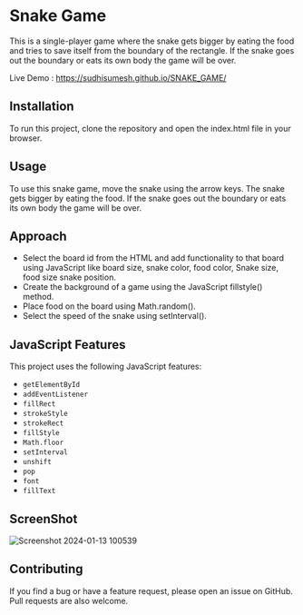 # Snake Game

This is a single-player game where the snake gets bigger by eating the food and tries to save itself from the boundary of the rectangle. If the snake goes out the boundary or eats its own body the game will be over.

Live Demo : https://sudhisumesh.github.io/SNAKE_GAME/

## Installation

To run this project, clone the repository and open the index.html file in your browser.

## Usage

To use this snake game, move the snake using the arrow keys. The snake gets bigger by eating the food. If the snake goes out the boundary or eats its own body the game will be over.

## Approach

- Select the board id from the HTML and add functionality to that board using JavaScript like board size, snake color, food color, Snake size, food size snake position.
- Create the background of a game using the JavaScript fillstyle() method.
- Place food on the board using Math.random().
- Select the speed of the snake using setInterval().

## JavaScript Features

This project uses the following JavaScript features:

- `getElementById`
- `addEventListener`
- `fillRect`
- `strokeStyle`
- `strokeRect`
- `fillStyle`
- `Math.floor`
- `setInterval`
- `unshift`
- `pop`
- `font`
- `fillText`
  
## ScreenShot

![Screenshot 2024-01-13 100539](https://github.com/SumeshSudhi/SNAKE_GAME/assets/155970384/9ee833cb-a03b-4017-a062-8cb1c5cae355)

## Contributing
If you find a bug or have a feature request, please open an issue on GitHub. Pull requests are also welcome.
